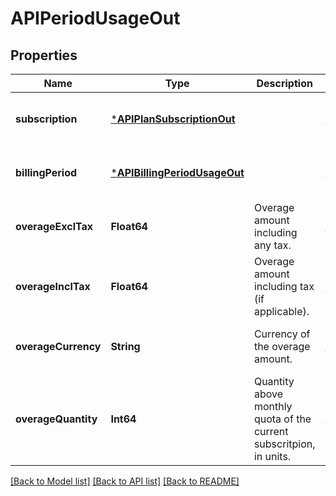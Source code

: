 # APIPeriodUsageOut


## Properties
Name | Type | Description | Notes
------------ | ------------- | ------------- | -------------
**subscription** | [***APIPlanSubscriptionOut**](APIPlanSubscriptionOut.md) |  | [optional] [default to nothing]
**billingPeriod** | [***APIBillingPeriodUsageOut**](APIBillingPeriodUsageOut.md) |  | [optional] [default to nothing]
**overageExclTax** | **Float64** | Overage amount including any tax. | [optional] [default to nothing]
**overageInclTax** | **Float64** | Overage amount including tax (if applicable). | [optional] [default to nothing]
**overageCurrency** | **String** | Currency of the overage amount. | [optional] [default to nothing]
**overageQuantity** | **Int64** | Quantity above monthly quota of the current subscritpion, in units. | [optional] [default to nothing]


[[Back to Model list]](../README.md#models) [[Back to API list]](../README.md#api-endpoints) [[Back to README]](../README.md)


